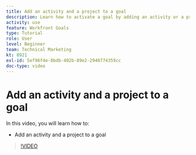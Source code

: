 ```yaml
---
title: Add an activity and a project to a goal  
description: Learn how to activate a goal by adding an activity or a project in [!DNL Workfront Goals].
activity: use
feature: Workfront Goals
type: Tutorial
role: User
level: Beginner
team: Technical Marketing
kt: 8921
exl-id: 5ef96f4e-8bdb-402b-89e2-2940774359cc
doc-type: video
---
```

# Add an activity and a project to a goal 

In this video, you will learn how to:

* Add an activity and a project to a goal 

>[!VIDEO](https://video.tv.adobe.com/v/335193/?quality=12&learn=on)
